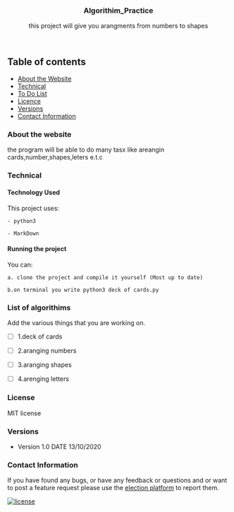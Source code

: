 <p align="center">
  <a href="https://github.com/yourUserName/YourProjectName">
  </a>
  <h3 align="center">Algorithim_Practice</h3>

  <p align="center">
    this project will give you arangments from numbers to shapes
    </p>
</p>

<br>


## Table of contents
- [About the Website](#about-the-website)
- [Technical](#technical)
- [To Do List](#to-do-list)
- [Licence](#license)
- [Versions](#versions)
- [Contact Information](#contact-information)



### About the website

the program will be able to do many tasx like areangin cards,number,shapes,leters e.t.c
### Technical
#### Technology Used
This project uses:

    - python3
    
    - MarkDown

#### Running the project

You can:

    a. clone the project and compile it yourself (Most up to date)
    
    b.on terminal you write python3 deck of cards.py

### List of algorithims

Add the various things that you are working on. 

- [ ] 1.deck of cards
- [ ] 2.aranging numbers
- [ ] 3.aranging shapes
- [ ] 4.arenging letters






### License
MIT license

### Versions
* Version 1.0  DATE 13/10/2020



### Contact Information

If you have found any bugs, or have any feedback or questions and or want to post a feature request please use the [election platform](https://github.com/tamzi/ReadMe-MasterTemplates/issues) to report them.


[![license](https://img.shields.io/github/license/mashape/apistatus.svg?style=for-the-badge)](https://github.com/tamzi/ReadMe-MasterTemplates/blob/master/LICENSE)

